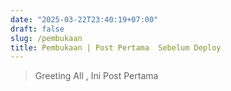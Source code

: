 ```yaml
---
date: "2025-03-22T23:40:19+07:00"
draft: false
slug: /pembukaan
title: Pembukaan | Post Pertama  Sebelum Deploy
---
```



> Greeting All , Ini Post Pertama 





